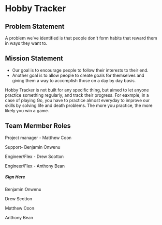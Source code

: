 # Hobby Tracker

## Problem Statement
A problem we've identified is that people don't form habits that reward them in ways they want to.

## Mission Statement
* Our goal is to encourage people to follow their interests to their end.
* Another goal is to allow people to create goals for themselves and giving them a way to accomplish those on a day by day basis. 


Hobby Tracker is not built for any specific thing, but aimed to let anyone practice something regularly, and
track their progress. For eaxmple, in a case of playing Go, you have to practice almost everyday to improve our skills by solving life and death problems. 
The more you practice, the more likely you win a game.

## Team Mermber Roles

Project manager - Matthew Coon

Support- Benjamin Onwenu

Engineer/Flex - Drew Scotton

Engineer/Flex - Anthony Bean

##### Sign Here
Benjamin Onwenu

Drew Scotton

Matthew Coon

Anthony Bean
